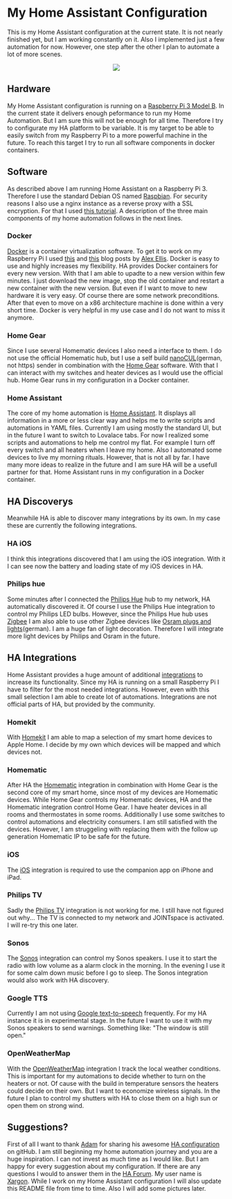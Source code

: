 # My Home Assistant Configuration
This is my Home Assistant configuration at the current state. It is not nearly finished yet, but I am working constantly on it. Also I implemented just a few automation for now. However, one step after the other I plan to automate a lot of more scenes.

<p align="center">
  <img src="https://github.com/home-assistant/home-assistant-assets/blob/master/loading-screen.gif">
</p>

## Hardware
My Home Assistant configuration is running on a [Raspberry Pi 3 Model B](https://www.raspberrypi.org/products/raspberry-pi-3-model-b/). In the current state it delivers enough peformance to run my Home Automation. But I am sure this will not be enough for all time. Therefore I try to configurate my HA platform to be variable. It is my target to be able to easily switch from my Raspberry Pi to a more powerful machine in the future.
To reach this target I try to run all software components in docker containers.

## Software
As described above I am running Home Assistant on a Raspberry Pi 3. Therefore I use the standard Debian OS named [Raspbian](https://www.raspberrypi.org/products/raspberry-pi-3-model-b/). For security reasons I also use a nginx instance as a reverse proxy with a SSL encryption. For that I used [this tutorial](https://webcodr.io/2018/02/nginx-reverse-proxy-on-raspberry-pi-with-lets-encrypt/).
A description of the three main components of my home automation follows in the next lines.

### Docker
[Docker](https://www.docker.com) is a container virtualization software. To get it to work on my Raspberry Pi I used [this](https://blog.alexellis.io/5-things-docker-rpi/) and [this](https://blog.alexellis.io/getting-started-with-docker-on-raspberry-pi/) blog posts by [Alex Ellis](https://blog.alexellis.io).
Docker is easy to use and highly increases my flexibility. HA provides Docker containers for every new version. With that I am able to upadte to a new version within few minutes. I just download the new image, stop the old container and restart a new container with the new version.
But even if I want to move to new hardware it is very easy. Of course there are some network preconditions. After that even to move on a x86 architecture machine is done within a very short time.
Docker is very helpful in my use case and I do not want to miss it anymore.

### Home Gear
Since I use several Homematic devices I also need a interface to them. I do not use the official Homematic hub, but I use a self build [nanoCUL](http://blog.steveundkristin.de/2016/02/04/fhem-selbstbau-cul-868-fuer-homematic/)(german, not https) sender in combination with the [Home Gear](https://homegear.eu) software. With that I can interact with my switches and heater devices as I would use the official hub.
Home Gear runs in my configuration in a Docker container.

### Home Assistant
The core of my home automation is [Home Assistant](https://www.home-assistant.io). It displays all information in a more or less clear way and helps me to write scripts and automations in YAML files. Currently I am using mostly the standard UI, but in the future I want to switch to Lovalace tabs. For now I realized some scripts and automations to help me control my flat. For example I turn off every switch and all heaters when I leave my home. Also I automated some devices to live my morning rituals. 
However, that is not all by far. I have many more ideas to realize in the future and I am sure HA will be a usefull partner for that.
Home Assistant runs in my configuration in a Docker container.

## HA Discoverys
Meanwhile HA is able to discover many integrations by its own. In my case these are currently the following integrations.

### HA iOS
I think this integrations discovered that I am using the iOS integration. With it I can see now the battery and loading state of my iOS devices in HA.

### Philips hue
Some minutes after I connected the [Philips Hue](https://www2.meethue.com/en-us) hub to my network, HA automatically discovered it.
Of course I use the Philips Hue integration to control my Philips LED bulbs. However, since the Philips Hue hub uses [Zigbee](https://www.zigbee.org) I am also able to use other Zigbee devices like [Osram plugs and lights](https://smartplus.ledvance.de/produkte/innenbeleuchtung/index.jsp)(german).
I am a huge fan of light decoration. Therefore I will integrate more light devices by Philips and Osram in the future.

## HA Integrations
Home Assistant provides a huge amount of additional [integrations](https://www.home-assistant.io/components/) to increase its functionality. Since my HA is running on a small Raspberry Pi I have to filter for the most needed integrations. However, even with this small selection I am able to create lot of automations.
Integrations are not official parts of HA, but provided by the community.

### Homekit
With [Homekit](https://www.home-assistant.io/components/homekit/) I am able to map a selection of my smart home devices to Apple Home. I decide by my own which devices will be mapped and which devices not.

### Homematic
After HA the [Homematic](https://www.home-assistant.io/components/homematic/) integration in combination with Home Gear is the second core of my smart home, since most of my devices are Homematic devices.
While Home Gear controls my Homematic devices, HA and the Homematic integration control Home Gear.
I have heater devices in all rooms and thermostates in some rooms. Additionally I use some switches to control automations and electricity consumers.
I am still satisfied with the devices. However, I am struggeling with replacing them with the follow up generation Homematic IP to be safe for the future.

### iOS
The [iOS](https://www.home-assistant.io/components/ios/) integration is required to use the companion app on iPhone and iPad.

### Philips TV
Sadly the [Philips TV](https://www.home-assistant.io/components/philips_js/) integration is not working for me. I still have not figured out why...
The TV is connected to my network and JOINTspace is activated. I will re-try this one later.

### Sonos
The [Sonos](https://www.home-assistant.io/components/sonos/) integration can control my Sonos speakers. I use it to start the radio with low volume as a alarm clock in the morning.
In the evening I use it for some calm down music before I go to sleep.
The Sonos integration would also work with HA discovery.

### Google TTS
Currently I am not using [Google text-to-speech](https://www.home-assistant.io/components/google_translate/) frequently. For my HA instance it is in experimental stage.
In the future I want to use it with my Sonos speakers to send warnings. Something like: "The window is still open."

### OpenWeatherMap
With the [OpenWeatherMap](https://www.home-assistant.io/components/openweathermap/) integration I track the local weather conditions. This is important for my automations to decide whether to turn on the heaters or not. Of cause with the build in temperature sensors the heaters could decide on their own. But I want to economize wireless signals.
In the future I plan to control my shutters with HA to close them on a high sun or open them on strong wind.

## Suggestions?
First of all I want to thank [Adam](https://github.com/SilvrrGIT) for sharing his awesome [HA configuration](https://github.com/SilvrrGIT/HomeAssistant) on gitHub. I am still beginning my home automation journey and you are a huge inspiration.
I can not invest as much time as I would like. But I am happy for every suggestion about my configuration. If there are any questions I would to answer them in the [HA Forum](https://community.home-assistant.io). My user name is [Xargon](https://community.home-assistant.io/u/Xargon/activity).
While I work on my Home Assistant configuration I will also update this README file from time to time.
Also I will add some pictures later.